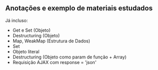 ## Anotações e exemplo de materiais estudados

Já incluso:
- Get e Set (Objeto)
- Destructuring (Objeto)
- Map, WeakMap (Estrutura de Dados)
- Set
- Objeto literal
- Destructuring (Objeto como param de função + Array)
- Requisição AJAX com response = 'json'